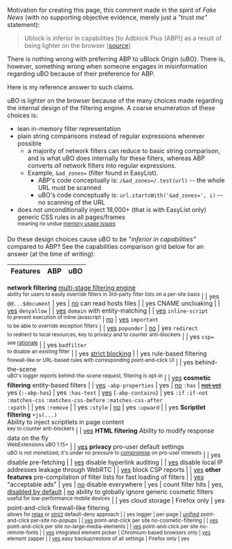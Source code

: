 Motivation for creating this page, this comment made in the spirit of _Fake News_ (with no supporting objective evidence, merely just a _"trust me"_ statement):

> Ublock is inferior in capabilities [to Adblock Plus (ABP)] as a result of being lighter on the browser [[source](https://forums.mozillazine.org/viewtopic.php?p=14743232#p14743232)]

There is nothing wrong with preferring ABP to uBlock Origin (uBO). There is, however, something wrong when someone engages in misinformation regarding uBO because of their preference for ABP.

Here is my reference answer to such claims.

uBO is lighter on the browser because of the many choices made regarding the internal design of the filtering engine. A coarse enumeration of these choices is:
- lean in-memory filter representation
- plain string comparisons instead of regular expressions wherever possible
    - a majority of network filters can reduce to basic string comparison, and is what uBO does internally for these filters, whereas ABP converts _all_ network filters into regular expressions.
    - Example, `&ad_zones=` (filter found in EasyList).
        - ABP's code conceptually is: `/&ad_zones=/.test(url)` -- the whole URL must be scanned
        - uBO's code conceptually is: `url.startsWith('&ad_zones=', i)` -- no scanning of the URL
- does not unconditionally inject 18,000+ (that is with EasyList only) generic CSS rules in all pages/frames<br><sup>meaning no undue [memory usage issues](https://bugzilla.mozilla.org/show_bug.cgi?id=1320872)</sup>

Do these design choices cause uBO to be _"inferior in capabilities"_ compared to ABP? See the capabilities comparison grid below for an answer (at the time of writing):

Features |  ABP  |  uBO
-------- | :---: | :---:
**network filtering**
[multi-stage filtering engine](./Overview-of-uBlock's-network-filtering-engine)<br><sup>ability for users to easily override filters in 3rd-party filter lists on a per-site basis</sup> |     | yes
`@@...$document` | yes | [no](./Static-filter-syntax#not-supported)
can read hosts files |     | yes
CNAME uncloaking |    | [yes](./Static-filter-syntax#cname)
`denyallow` |    | [yes](./Static-filter-syntax#denyallow)
`domain` with entity-matching |    | [yes](./Static-filter-syntax#domain)
`inline-script`<br><sup>to prevent execution of inline javascript</sup> | [no](https://issues.adblockplus.org/ticket/748/) | [yes](./Static-filter-syntax#inline-script)
`important`<br><sup>to be able to override exception filters</sup> |     | [yes](./Static-filter-syntax#important)
`popunder` | [no](https://issues.adblockplus.org/ticket/2095/) | yes
`redirect`<br><sup>to redirect to local resources, key to privacy and to counter anti-blockers</sup> |     | yes
`csp=`<br><sup>see [rationale](https://github.com/gorhill/uBlock/issues/1930#issuecomment-301055346)</sup> |     | yes
`badfilter`<br><sup>to disable an existing filter</sup> |     | yes
[strict blocking](./Strict-blocking) |     | yes
rule-based filtering<br><sup>firewall-like or URL-based rules with corresponding point-and-click UI</sup> |     | yes
behind-the-scene<br><sup>uBO's logger reports behind-the-scene request, filtering is opt-in</sup> |     | [yes](./Behind-the-scene-network-requests)
**cosmetic filtering**
entity-based filters |     | [yes](./Static-filter-syntax#entity-based-cosmetic-filters)
`-abp-properties` | yes | [no](https://github.com/gorhill/uBlock/issues/139)
`:has` | ~~[not yet](https://issues.adblockplus.org/ticket/2360/)~~ yes (`:-abp-has`) | yes
`:has-text` | [yes](https://issues.adblockplus.org/ticket/5249/) (`-abp-contains`) | yes
`:if` `:if-not`<br>`:matches-css` `:matches-css-before` `:matches-css-after`<br>`:xpath` |     | yes
`:remove` |    | yes
`:style` | [no](https://issues.adblockplus.org/ticket/756/) | yes
`:upward` |    | yes
**Scriptlet filtering**
`+js(...)`<br>Ability to inject scriptlets in page content<br><sup>key to counter anti-blockers</sup> |     | [yes](./Static-filter-syntax#scriptlet-injection)
**HTML filtering**
Ability to modify response data on the fly<br><sup>WebExtensions uBO 1.15+</sup> |     | [yes](./Static-filter-syntax#html-filters)
**privacy**
pro-user default settings<br><sup>uBO is not monetized, it's under no pressure to [compromise](https://forum.adblockplus.org/viewtopic.php?f=17&t=50215) on pro-user interests</sup> |     | yes
disable pre-fetching |     | [yes](./Dashboard:-Settings#disable-pre-fetching)
disable hyperlink auditing |     | [yes](./Dashboard:-Settings#disable-hyperlink-auditing)
disable local IP addresses leakage through WebRTC |     | [yes](./Dashboard:-Settings#prevent-webrtc-from-leaking-local-ip-address)
block CSP reports |     | [yes](./Dashboard:-Settings#block-csp-reports)
**other features**
pre-compilation of filter lists for fast loading of filters |     | [yes](./Launch-and-filter-lists-load-performance)
"acceptable ads" | yes | [no](https://github.com/gorhill/uBlock/blob/master/MANIFESTO.md)
disable everywhere | yes |
count filter hits | yes, [disabled by default](https://issues.adblockplus.org/ticket/5298/) | [no](https://github.com/gorhill/uBlock/issues/1353)
ability to globally ignore generic cosmetic filters<br><sup>useful for low-performance mobile devices</sup> |     | yes
cloud storage | Firefox only | yes
point-and-click firewall-like filtering<br><sup>allows for [relax](./Blocking-mode:-medium-mode) or [strict](./Blocking-mode:-hard-mode) default-deny approach</up> |     | yes
logger | per-page | [unified](./The-logger)
point-and-click per-site no-popups |     | [yes](./Per-site-switches#no-popups)
point-and-click per site no-cosmetic-filtering |     | [yes](./Per-site-switches#no-cosmetic-filtering)
point-and-click per site no-large-media-elements |     | [yes](./Per-site-switches#no-large-media-elements)
point-and-click per site no-remote-fonts |     | [yes](./Per-site-switches#no-remote-fonts)
integrated element picker | Chromium-based browsers only | [yes](./Element-picker)
element zapper | | [yes](./Element-zapper)
easy backup/restore of all settings | Firefox only | yes
